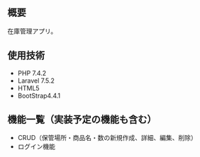 ## 概要
在庫管理アプリ。

## 使用技術
- PHP 7.4.2
- Laravel 7.5.2
- HTML5
- BootStrap4.4.1

## 機能一覧（実装予定の機能も含む）
- CRUD（保管場所・商品名・数の新規作成、詳細、編集、削除）
- ログイン機能
